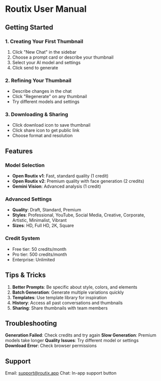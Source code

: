 # Routix User Manual

## Getting Started

### 1. Creating Your First Thumbnail
1. Click "New Chat" in the sidebar
2. Choose a prompt card or describe your thumbnail
3. Select your AI model and settings
4. Click send to generate

### 2. Refining Your Thumbnail
- Describe changes in the chat
- Click "Regenerate" on any thumbnail
- Try different models and settings

### 3. Downloading & Sharing
- Click download icon to save thumbnail
- Click share icon to get public link
- Choose format and resolution

## Features

### Model Selection
- **Open Routix v1**: Fast, standard quality (1 credit)
- **Open Routix v2**: Premium quality with face generation (2 credits)
- **Gemini Vision**: Advanced analysis (1 credit)

### Advanced Settings
- **Quality**: Draft, Standard, Premium
- **Styles**: Professional, YouTube, Social Media, Creative, Corporate, Artistic, Minimalist, Vibrant
- **Sizes**: HD, Full HD, 2K, Square

### Credit System
- Free tier: 50 credits/month
- Pro tier: 500 credits/month
- Enterprise: Unlimited

## Tips & Tricks

1. **Better Prompts**: Be specific about style, colors, and elements
2. **Batch Generation**: Generate multiple variations quickly
3. **Templates**: Use template library for inspiration
4. **History**: Access all past conversations and thumbnails
5. **Sharing**: Share thumbnails with team members

## Troubleshooting

**Generation Failed**: Check credits and try again
**Slow Generation**: Premium models take longer
**Quality Issues**: Try different model or settings
**Download Error**: Check browser permissions

## Support
Email: support@routix.app
Chat: In-app support button
